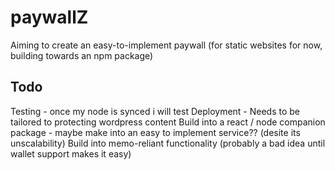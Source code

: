 # paywallZ

Aiming to create an easy-to-implement paywall (for static websites for now, building towards an npm package)

## Todo

Testing - once my node is synced i will test
Deployment - Needs to be tailored to protecting wordpress content
Build into a react / node companion package - maybe make into an easy to implement service?? (desite its unscalability)
Build into memo-reliant functionality (probably a bad idea until wallet support makes it easy)


